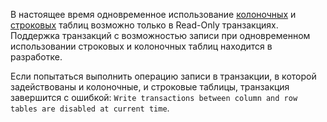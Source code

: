В настоящее время одновременное использование [колоночных](../glossary.md#column-oriented-table) и [строковых](../glossary.md#row-oriented-table) таблиц возможно только в Read-Only транзакциях. Поддержка транзакций с возможностью записи при одновременном использовании строковых и колоночных таблиц находится в разработке.

Если попытаться выполнить операцию записи в транзакции, в которой задействованы и колоночные, и строковые таблицы, транзакция завершится с ошибкой: `Write transactions between column and row tables are disabled at current time`.
